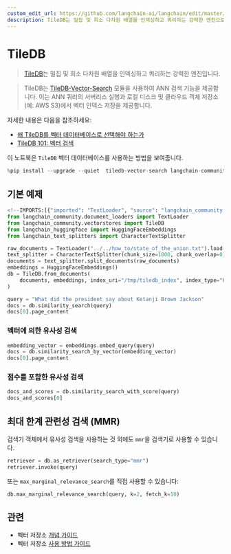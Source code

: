 ```yaml
---
custom_edit_url: https://github.com/langchain-ai/langchain/edit/master/docs/docs/integrations/vectorstores/tiledb.ipynb
description: TileDB는 밀집 및 희소 다차원 배열을 인덱싱하고 쿼리하는 강력한 엔진으로, ANN 검색 기능을 제공합니다.
---
```


# TileDB

> [TileDB](https://github.com/TileDB-Inc/TileDB)는 밀집 및 희소 다차원 배열을 인덱싱하고 쿼리하는 강력한 엔진입니다.

> TileDB는 [TileDB-Vector-Search](https://github.com/TileDB-Inc/TileDB-Vector-Search) 모듈을 사용하여 ANN 검색 기능을 제공합니다. 이는 ANN 쿼리의 서버리스 실행과 로컬 디스크 및 클라우드 객체 저장소(예: AWS S3)에서 벡터 인덱스 저장을 제공합니다.

자세한 내용은 다음을 참조하세요:
- [왜 TileDB를 벡터 데이터베이스로 선택해야 하는가](https://tiledb.com/blog/why-tiledb-as-a-vector-database)
- [TileDB 101: 벡터 검색](https://tiledb.com/blog/tiledb-101-vector-search)

이 노트북은 `TileDB` 벡터 데이터베이스를 사용하는 방법을 보여줍니다.

```python
%pip install --upgrade --quiet  tiledb-vector-search langchain-community
```


## 기본 예제

```python
<!--IMPORTS:[{"imported": "TextLoader", "source": "langchain_community.document_loaders", "docs": "https://api.python.langchain.com/en/latest/document_loaders/langchain_community.document_loaders.text.TextLoader.html", "title": "TileDB"}, {"imported": "TileDB", "source": "langchain_community.vectorstores", "docs": "https://api.python.langchain.com/en/latest/vectorstores/langchain_community.vectorstores.tiledb.TileDB.html", "title": "TileDB"}, {"imported": "HuggingFaceEmbeddings", "source": "langchain_huggingface", "docs": "https://api.python.langchain.com/en/latest/embeddings/langchain_huggingface.embeddings.huggingface.HuggingFaceEmbeddings.html", "title": "TileDB"}, {"imported": "CharacterTextSplitter", "source": "langchain_text_splitters", "docs": "https://api.python.langchain.com/en/latest/character/langchain_text_splitters.character.CharacterTextSplitter.html", "title": "TileDB"}]-->
from langchain_community.document_loaders import TextLoader
from langchain_community.vectorstores import TileDB
from langchain_huggingface import HuggingFaceEmbeddings
from langchain_text_splitters import CharacterTextSplitter

raw_documents = TextLoader("../../how_to/state_of_the_union.txt").load()
text_splitter = CharacterTextSplitter(chunk_size=1000, chunk_overlap=0)
documents = text_splitter.split_documents(raw_documents)
embeddings = HuggingFaceEmbeddings()
db = TileDB.from_documents(
    documents, embeddings, index_uri="/tmp/tiledb_index", index_type="FLAT"
)
```


```python
query = "What did the president say about Ketanji Brown Jackson"
docs = db.similarity_search(query)
docs[0].page_content
```


### 벡터에 의한 유사성 검색

```python
embedding_vector = embeddings.embed_query(query)
docs = db.similarity_search_by_vector(embedding_vector)
docs[0].page_content
```


### 점수를 포함한 유사성 검색

```python
docs_and_scores = db.similarity_search_with_score(query)
docs_and_scores[0]
```


## 최대 한계 관련성 검색 (MMR)

검색기 객체에서 유사성 검색을 사용하는 것 외에도 `mmr`을 검색기로 사용할 수 있습니다.

```python
retriever = db.as_retriever(search_type="mmr")
retriever.invoke(query)
```


또는 `max_marginal_relevance_search`를 직접 사용할 수 있습니다:

```python
db.max_marginal_relevance_search(query, k=2, fetch_k=10)
```


## 관련

- 벡터 저장소 [개념 가이드](/docs/concepts/#vector-stores)
- 벡터 저장소 [사용 방법 가이드](/docs/how_to/#vector-stores)